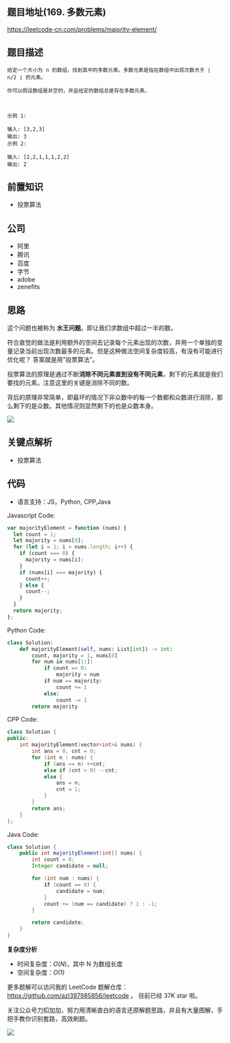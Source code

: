 ## 题目地址(169. 多数元素)

https://leetcode-cn.com/problems/majority-element/

## 题目描述

```
给定一个大小为 n 的数组，找到其中的多数元素。多数元素是指在数组中出现次数大于 ⌊ n/2 ⌋ 的元素。

你可以假设数组是非空的，并且给定的数组总是存在多数元素。

 

示例 1:

输入: [3,2,3]
输出: 3
示例 2:

输入: [2,2,1,1,1,2,2]
输出: 2

```

## 前置知识

- 投票算法

## 公司

- 阿里
- 腾讯
- 百度
- 字节
- adobe
- zenefits

## 思路

这个问题也被称为 **水王问题**。即让我们求数组中超过一半的数。

符合直觉的做法是利用额外的空间去记录每个元素出现的次数，并用一个单独的变量记录当前出现次数最多的元素。但是这种做法空间复杂度较高，有没有可能进行优化呢？ 答案就是用"投票算法"。

投票算法的原理是通过不断**消除不同元素直到没有不同元素**，剩下的元素就是我们要找的元素。注意这里的关键是消除不同的数。

背后的原理非常简单，即最坏的情况下非众数中的每一个数都和众数进行消除，那么剩下的是众数。其他情况则显然剩下的也是众数本身。

![](https://tva1.sinaimg.cn/large/007S8ZIlly1ghlu7i1c8tj30mz0cjwfk.jpg)


## 关键点解析

- 投票算法

## 代码

- 语言支持：JS，Python, CPP,Java

Javascript Code:

```js
var majorityElement = function (nums) {
  let count = 1;
  let majority = nums[0];
  for (let i = 1; i < nums.length; i++) {
    if (count === 0) {
      majority = nums[i];
    }
    if (nums[i] === majority) {
      count++;
    } else {
      count--;
    }
  }
  return majority;
};
```

Python Code:

```python
class Solution:
    def majorityElement(self, nums: List[int]) -> int:
        count, majority = 1, nums[0]
        for num in nums[1:]:
            if count == 0:
                majority = num
            if num == majority:
                count += 1
            else:
                count -= 1
        return majority
```

CPP Code:

```cpp
class Solution {
public:
    int majorityElement(vector<int>& nums) {
        int ans = 0, cnt = 0;
        for (int n : nums) {
            if (ans == n) ++cnt;
            else if (cnt > 0) --cnt;
            else {
                ans = n;
                cnt = 1;
            }
        }
        return ans;
    }
};
```

Java Code:

```java
class Solution {
    public int majorityElement(int[] nums) {
        int count = 0;
        Integer candidate = null;

        for (int num : nums) {
            if (count == 0) {
                candidate = num;
            }
            count += (num == candidate) ? 1 : -1;
        }

        return candidate;
    }
}
```

**复杂度分析**

- 时间复杂度：$O(N)$，其中 N 为数组长度
- 空间复杂度：$O(1)$

更多题解可以访问我的 LeetCode 题解仓库：https://github.com/azl397985856/leetcode 。 目前已经 37K star 啦。

关注公众号力扣加加，努力用清晰直白的语言还原解题思路，并且有大量图解，手把手教你识别套路，高效刷题。

![](https://tva1.sinaimg.cn/large/007S8ZIlly1gfcuzagjalj30p00dwabs.jpg)
